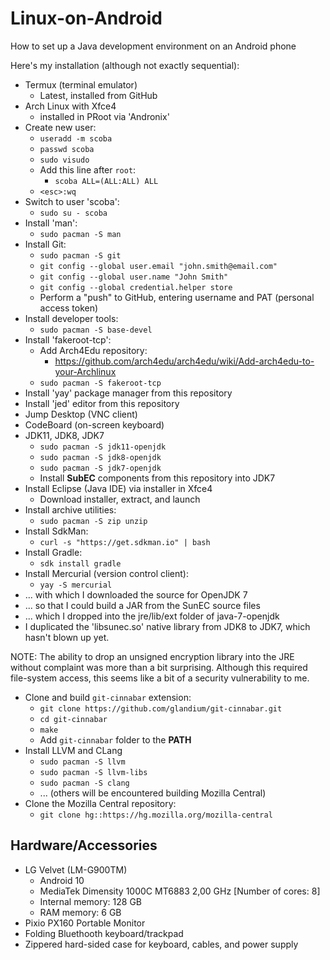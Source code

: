 # Linux-on-Android
How to set up a Java development environment on an Android phone

Here's my installation (although not exactly sequential):
* Termux (terminal emulator)
  * Latest, installed from GitHub
* Arch Linux with Xfce4
  * installed in PRoot via 'Andronix'
* Create new user:
  * `useradd -m scoba`
  * `passwd scoba`
  * `sudo visudo`
  * Add this line after `root`:
    * `scoba ALL=(ALL:ALL) ALL`
  * `<esc>:wq`
* Switch to user 'scoba':
  * `sudo su - scoba`
* Install 'man':
  * `sudo pacman -S man`
* Install Git:
  * `sudo pacman -S git`
  * `git config --global user.email "john.smith@email.com"`
  * `git config --global user.name "John Smith"`
  * `git config --global credential.helper store`
  * Perform a "push" to GitHub, entering username and PAT (personal access token)
* Install developer tools:
  * `sudo pacman -S base-devel`
* Install 'fakeroot-tcp':
  * Add Arch4Edu repository: 
    * https://github.com/arch4edu/arch4edu/wiki/Add-arch4edu-to-your-Archlinux
  * `sudo pacman -S fakeroot-tcp`
* Install 'yay' package manager from this repository
* Install 'jed' editor from this repository
* Jump Desktop (VNC client)
* CodeBoard (on-screen keyboard)
* JDK11, JDK8, JDK7
  * `sudo pacman -S jdk11-openjdk`
  * `sudo pacman -S jdk8-openjdk`
  * `sudo pacman -S jdk7-openjdk`
  * Install **SubEC** components from this repository into JDK7
* Install Eclipse (Java IDE) via installer in Xfce4
  * Download installer, extract, and launch
* Install archive utilities:
  * `sudo pacman -S zip unzip`
* Install SdkMan:
  * `curl -s "https://get.sdkman.io" | bash`
* Install Gradle:
  * `sdk install gradle`
* Install Mercurial (version control client):
  * `yay -S mercurial`
* ... with which I downloaded the source for OpenJDK 7
* ... so that I could build a JAR from the SunEC source files
* ... which I dropped into the jre/lib/ext folder of java-7-openjdk
* I duplicated the 'libsunec.so' native library from JDK8 to JDK7, which hasn't blown up yet.

NOTE: The ability to drop an unsigned encryption library into the JRE without complaint was more than a bit surprising. Although this required file-system access, this seems like a bit of a security vulnerability to me.

* Clone and build `git-cinnabar` extension:
  * `git clone https://github.com/glandium/git-cinnabar.git`
  * `cd git-cinnabar`
  * `make`
  * Add `git-cinnabar` folder to the **PATH**
* Install LLVM and CLang
  * `sudo pacman -S llvm`
  * `sudo pacman -S llvm-libs`
  * `sudo pacman -S clang`
  * ... (others will be encountered building Mozilla Central)
* Clone the Mozilla Central repository:
  * `git clone hg::https://hg.mozilla.org/mozilla-central`

## Hardware/Accessories
* LG Velvet (LM-G900TM)
  * Android 10
  * MediaTek Dimensity 1000C MT6883 2,00 GHz [Number of cores: 8]
  * Internal memory: 128 GB
  * RAM memory: 6 GB
* Pixio PX160 Portable Monitor
* Folding Bluethooth keyboard/trackpad
* Zippered hard-sided case for keyboard, cables, and power supply
